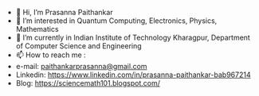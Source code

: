 - 👋 Hi, I’m Prasanna Paithankar
- 👀 I’m interested in Quantum Computing, Electronics, Physics, Mathematics
- 🌱 I’m currently in Indian Institute of Technology Kharagpur, Department of Computer Science and Engineering
- 📫 How to reach me :
- e-mail: paithankarprasanna@gmail.com
- Linkedin: https://www.linkedin.com/in/prasanna-paithankar-bab967214
- Blog: https://sciencemath101.blogspot.com/
    
    
    

<!---
PrasannaPaithankar/PrasannaPaithankar is a ✨ special ✨ repository because its `README.md` (this file) appears on your GitHub profile.
You can click the Preview link to take a look at your changes.
--->
